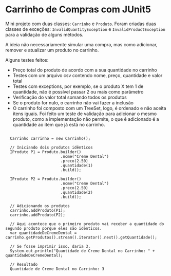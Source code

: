 # Carrinho de Compras com JUnit5

Mini projeto com duas classes: ```Carrinho``` e ```Produto```. Foram criadas duas classes de exceções: ```InvalidQuantityException``` e ```InvalidProductException``` para
a validação de alguns métodos.

A ideia não necessariamente simular uma compra, mas como adicionar, remover e atualizar um produto no carrinho.

Alguns testes feitos:

- Preço total do produto de acordo com a sua quantidade no carrinho
- Testes com um arquivo csv contendo nome, preço, quantidade e valor total
- Testes com exceptions, por exemplo, se o produto X tem 1 de quantidade, não é possível passar 2 ou mais como parâmetro
- Verificação do valor total somando todos os produtos
- Se o produto for nulo, o carrinho não vai fazer a inclusão
- O carrinho foi composto com um TreeSet, logo, é ordenado e não aceita itens iguais. Foi feito um teste de validação para adicionar o mesmo produto, como a implementação
não permite, o que é adicionado é a quantidade ao item que já está no carrinho. 

~~~EXEMPLO
  
  Carrinho carrinho = new Carrinho();
  
  // Iniciando dois produtos idênticos
  IProduto P1 = Produto.builder()
                        .nome("Creme Dental")
                        .preco(2.50)
                        .quantidade(1)
                        .build();
                        
  IProduto P2 = Produto.builder()
                        .nome("Creme Dental")
                        .preco(2.50)
                        .quantidade(2)
                        .build();
                        
  // Adicionando os produtos
  carrinho.addProduto(P1);
  carrinho.addProduto(P2);
  
  // Aqui acontece que o primeiro produto vai receber a quantidade do segundo produto porque eles são idênticos.
  var quantidadeDeCremeDental = carrinho.getProdutos().stream().iterator().next().getQuantidade();
  
  // Se fosse imprimir isso, daria 3.
  System.out.println("Quantidade de Creme Dental no Carrinho: " + quantidadeDeCremeDental);
  
  // Resultado
  Quantidade de Creme Dental no Carrinho: 3
                    
  
~~~
